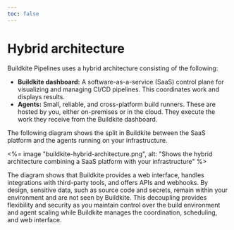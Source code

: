 ```yaml
---
toc: false
---
```


# Hybrid architecture

Buildkite Pipelines uses a hybrid architecture consisting of the following:

- **Buildkite dashboard:** A software-as-a-service (SaaS) control plane for visualizing and managing CI/CD pipelines. This coordinates work and displays results.
- **Agents:** Small, reliable, and cross-platform build runners. These are hosted by you, either on-premises or in the cloud. They execute the work they receive from the Buildkite dashboard.

The following diagram shows the split in Buildkite between the SaaS platform and the agents running on your infrastructure.

<%= image "buildkite-hybrid-architecture.png", alt: "Shows the hybrid architecture combining a SaaS platform with your infrastructure" %>

The diagram shows that Buildkite provides a web interface, handles integrations with third-party tools, and offers APIs and webhooks. By design, sensitive data, such as source code and secrets, remain within your environment and are not seen by Buildkite. This decoupling provides flexibility and security as you maintain control over the build environment and agent scaling while Buildkite manages the coordination, scheduling, and web interface.
